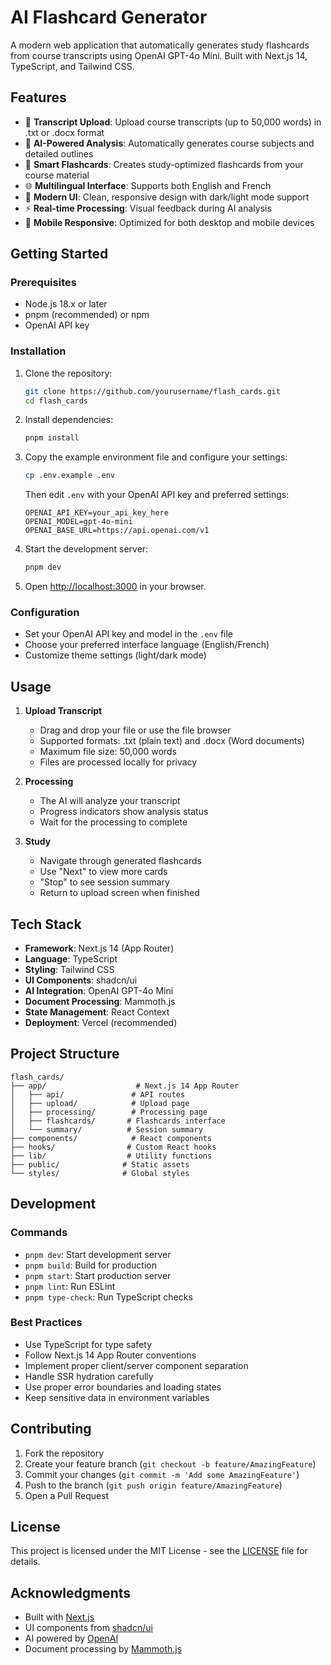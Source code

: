 # AI Flashcard Generator

A modern web application that automatically generates study flashcards from course transcripts using OpenAI GPT-4o Mini. Built with Next.js 14, TypeScript, and Tailwind CSS.

## Features

- 📝 **Transcript Upload**: Upload course transcripts (up to 50,000 words) in .txt or .docx format
- 🤖 **AI-Powered Analysis**: Automatically generates course subjects and detailed outlines
- 🎴 **Smart Flashcards**: Creates study-optimized flashcards from your course material
- 🌐 **Multilingual Interface**: Supports both English and French
- 🎨 **Modern UI**: Clean, responsive design with dark/light mode support
- ⚡ **Real-time Processing**: Visual feedback during AI analysis
- 📱 **Mobile Responsive**: Optimized for both desktop and mobile devices

## Getting Started

### Prerequisites

- Node.js 18.x or later
- pnpm (recommended) or npm
- OpenAI API key

### Installation

1. Clone the repository:
   ```bash
   git clone https://github.com/yourusername/flash_cards.git
   cd flash_cards
   ```

2. Install dependencies:
   ```bash
   pnpm install
   ```

3. Copy the example environment file and configure your settings:
   ```bash
   cp .env.example .env
   ```
   Then edit `.env` with your OpenAI API key and preferred settings:
   ```env
   OPENAI_API_KEY=your_api_key_here
   OPENAI_MODEL=gpt-4o-mini
   OPENAI_BASE_URL=https://api.openai.com/v1
   ```

4. Start the development server:
   ```bash
   pnpm dev
   ```

5. Open [http://localhost:3000](http://localhost:3000) in your browser.

### Configuration

- Set your OpenAI API key and model in the `.env` file
- Choose your preferred interface language (English/French)
- Customize theme settings (light/dark mode)

## Usage

1. **Upload Transcript**
   - Drag and drop your file or use the file browser
   - Supported formats: .txt (plain text) and .docx (Word documents)
   - Maximum file size: 50,000 words
   - Files are processed locally for privacy

2. **Processing**
   - The AI will analyze your transcript
   - Progress indicators show analysis status
   - Wait for the processing to complete

3. **Study**
   - Navigate through generated flashcards
   - Use "Next" to view more cards
   - "Stop" to see session summary
   - Return to upload screen when finished

## Tech Stack

- **Framework**: Next.js 14 (App Router)
- **Language**: TypeScript
- **Styling**: Tailwind CSS
- **UI Components**: shadcn/ui
- **AI Integration**: OpenAI GPT-4o Mini
- **Document Processing**: Mammoth.js
- **State Management**: React Context
- **Deployment**: Vercel (recommended)

## Project Structure

```
flash_cards/
├── app/                    # Next.js 14 App Router
│   ├── api/               # API routes
│   ├── upload/            # Upload page
│   ├── processing/        # Processing page
│   ├── flashcards/       # Flashcards interface
│   └── summary/          # Session summary
├── components/            # React components
├── hooks/                # Custom React hooks
├── lib/                  # Utility functions
├── public/              # Static assets
└── styles/              # Global styles
```

## Development

### Commands

- `pnpm dev`: Start development server
- `pnpm build`: Build for production
- `pnpm start`: Start production server
- `pnpm lint`: Run ESLint
- `pnpm type-check`: Run TypeScript checks

### Best Practices

- Use TypeScript for type safety
- Follow Next.js 14 App Router conventions
- Implement proper client/server component separation
- Handle SSR hydration carefully
- Use proper error boundaries and loading states
- Keep sensitive data in environment variables

## Contributing

1. Fork the repository
2. Create your feature branch (`git checkout -b feature/AmazingFeature`)
3. Commit your changes (`git commit -m 'Add some AmazingFeature'`)
4. Push to the branch (`git push origin feature/AmazingFeature`)
5. Open a Pull Request

## License

This project is licensed under the MIT License - see the [LICENSE](LICENSE) file for details.

## Acknowledgments

- Built with [Next.js](https://nextjs.org/)
- UI components from [shadcn/ui](https://ui.shadcn.com/)
- AI powered by [OpenAI](https://openai.com/)
- Document processing by [Mammoth.js](https://github.com/mwilliamson/mammoth.js) 